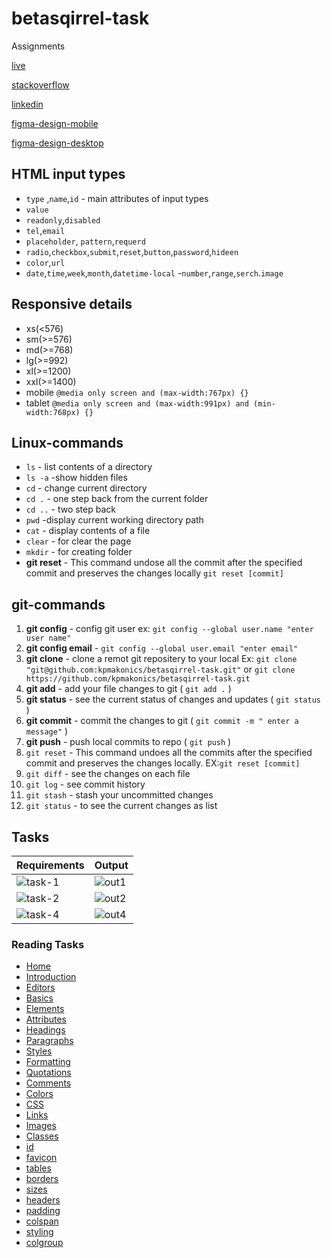 # betasqirrel-task

Assignments

[live](https://kpmakonics.github.io/betasqirrel-task/)

[stackoverflow](https://stackoverflow.com/users/21194323/krishnaprasad-v-s)

[linkedin](https://www.linkedin.com/in/krishnaprasad-v-s-927458171)

[figma-design-mobile](https://www.figma.com/file/3snZOUR3yAVhga42eiAR8y/carwash-mobile?node-id=1%3A2&t=maLO0lQYgpIbKwnv-1)

[figma-design-desktop](https://www.figma.com/file/x2TPaUxWhfsD0gV9ca09kp/car-wash?node-id=0%3A1&t=NGdtcHSqP4AXDm0f-1)

## HTML input types

- `type` ,`name`,`id` - main attributes of input types
- `value`
- `readonly`,`disabled`
- `tel`,`email`
- `placeholder`, `pattern`,`requerd`
- `radio`,`checkbox`,`submit`,`reset`,`button`,`password`,`hideen`
- `color`,`url`
- `date`,`time`,`week`,`month`,`datetime-local` -`number`,`range`,`serch`.`image`

## Responsive details

- xs(<576)
- sm(>=576)
- md(>=768)
- lg(>=992)
- xl(>=1200)
- xxl(>=1400)
- mobile `@media only screen and (max-width:767px) {}`
- tablet `@media only screen and (max-width:991px) and (min-width:768px) {}`

## Linux-commands

- `ls` - list contents of a directory
- `ls -a` -show hidden files
- `cd` - change current directory
- `cd .` - one step back from the current folder
- `cd ..` - two step back
- `pwd` -display current working directory path
- `cat` - display contents of a file
- `clear` - for clear the page
- `mkdir` - for creating folder
- **git reset** - This command undose all the commit after the specified commit and preserves the changes locally `git reset [commit]`

## git-commands

1. **git config** - config git user ex: `git config --global user.name "enter user name"`
2. **git config email** - `git config --global user.email "enter email"`
3. **git clone** - clone a remot git repositery to your local Ex: `git clone "git@github.com:kpmakonics/betasqirrel-task.git"` or `git clone https://github.com/kpmakonics/betasqirrel-task.git`
4. **git add** - add your file changes to git ( `git add .` )
5. **git status** - see the current status of changes and updates ( `git status` )
6. **git commit** - commit the changes to git ( `git commit -m " enter a message"` )
7. **git push** - push local commits to repo ( `git push` )
8. `git reset` - This command undoes all the commits after the specified commit and preserves the changes locally. EX:`git reset [commit]`
9. `git diff` - see the changes on each file
10. `git log` - see commit history
11. `git stash` - stash your uncommitted changes
12. `git status` - to see the current changes as list

## Tasks

| Requirements                              | Output                        |
| ----------------------------------------- | ----------------------------- |
| ![task-1](images/requirement/task-1.jpeg) | ![out1](images/out/out-1.png) |
| ![task-2](images/requirement/task-2.jpeg) | ![out2](images/out/out-2.png) |
| ![task-4](images/requirement/task-4.jpeg) | ![out4](images/out/out-4.png) |

### Reading Tasks

- [Home](https://www.w3schools.com/html/default.asp)
- [Introduction](https://www.w3schools.com/html/html_intro.asp)
- [Editors](https://www.w3schools.com/html/html_editors.asp)
- [Basics](https://www.w3schools.com/html/html_basic.asp)
- [Elements](https://www.w3schools.com/html/html_elements.asp)
- [Attributes](https://www.w3schools.com/html/html_attributes.asp)
- [Headings](https://www.w3schools.com/html/html_headings.asp)
- [Paragraphs](https://www.w3schools.com/html/html_paragraphs.asp)
- [Styles](https://www.w3schools.com/html/html_styles.asp)
- [Formatting](https://www.w3schools.com/html/html_formatting.asp)
- [Quotations](https://www.w3schools.com/html/html_quotation_elements.asp)
- [Comments](https://www.w3schools.com/html/html_comments.asp)
- [Colors](https://www.w3schools.com/html/html_colors.asp)
- [CSS](https://www.w3schools.com/html/html_css.asp)
- [Links](https://www.w3schools.com/html/html_links.asp)
- [Images](https://www.w3schools.com/html/html_images.asp)
- [Classes](https://www.w3schools.com/html/html_classes.asp)
- [id](https://www.w3schools.com/html/html_id.asp)
- [favicon](https://www.w3schools.com/html/html_favicon.asp)
- [tables](https://www.w3schools.com/html/html_tables.asp)
- [borders](https://www.w3schools.com/html/html_table_borders.asp)
- [sizes](https://www.w3schools.com/html/html_table_sizes.asp)
- [headers](https://www.w3schools.com/html/html_table_headers.asp)
- [padding](https://www.w3schools.com/html/html_table_padding_spacing.asp)
- [colspan](https://www.w3schools.com/html/html_table_colspan_rowspan.asp)
- [styling](https://www.w3schools.com/html/html_table_styling.asp)
- [colgroup](https://www.w3schools.com/html/html_table_colgroup.asp)
